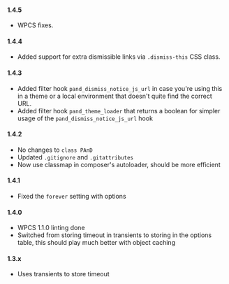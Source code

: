 #### 1.4.5
* WPCS fixes.

#### 1.4.4
* Added support for extra dismissible links via `.dismiss-this` CSS class.

#### 1.4.3
* Added filter hook `pand_dismiss_notice_js_url` in case you're using this in a theme or a local environment that doesn't quite find the correct URL.
* Added filter hook `pand_theme_loader` that returns a boolean for simpler usage of the `pand_dismiss_notice_js_url` hook

#### 1.4.2
* No changes to `class PAnD`
* Updated `.gitignore` and `.gitattributes`
* Now use classmap in composer's autoloader, should be more efficient

#### 1.4.1
* Fixed the `forever` setting with options

#### 1.4.0
* WPCS 1.1.0 linting done
* Switched from storing timeout in transients to storing in the options table, this should play much better with object caching

#### 1.3.x
* Uses transients to store timeout
